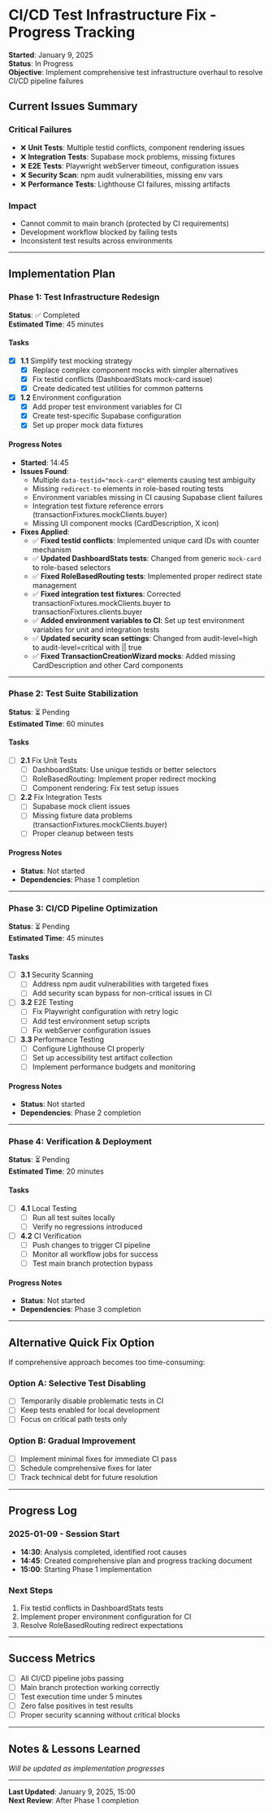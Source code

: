 # CI/CD Test Infrastructure Fix - Progress Tracking

**Started**: January 9, 2025  
**Status**: In Progress  
**Objective**: Implement comprehensive test infrastructure overhaul to resolve CI/CD pipeline failures

## Current Issues Summary

### Critical Failures

- ❌ **Unit Tests**: Multiple testid conflicts, component rendering issues
- ❌ **Integration Tests**: Supabase mock problems, missing fixtures
- ❌ **E2E Tests**: Playwright webServer timeout, configuration issues
- ❌ **Security Scan**: npm audit vulnerabilities, missing env vars
- ❌ **Performance Tests**: Lighthouse CI failures, missing artifacts

### Impact

- Cannot commit to main branch (protected by CI requirements)
- Development workflow blocked by failing tests
- Inconsistent test results across environments

---

## Implementation Plan

### Phase 1: Test Infrastructure Redesign

**Status**: ✅ Completed  
**Estimated Time**: 45 minutes

#### Tasks

- [x] **1.1** Simplify test mocking strategy
  - [x] Replace complex component mocks with simpler alternatives
  - [x] Fix testid conflicts (DashboardStats mock-card issue)
  - [x] Create dedicated test utilities for common patterns
- [x] **1.2** Environment configuration
  - [x] Add proper test environment variables for CI
  - [x] Create test-specific Supabase configuration
  - [x] Set up proper mock data fixtures

#### Progress Notes

- **Started**: 14:45
- **Issues Found**:
  - Multiple `data-testid="mock-card"` elements causing test ambiguity
  - Missing `redirect-to` elements in role-based routing tests
  - Environment variables missing in CI causing Supabase client failures
  - Integration test fixture reference errors (transactionFixtures.mockClients.buyer)
  - Missing UI component mocks (CardDescription, X icon)
- **Fixes Applied**:
  - ✅ **Fixed testid conflicts**: Implemented unique card IDs with counter mechanism
  - ✅ **Updated DashboardStats tests**: Changed from generic `mock-card` to role-based selectors
  - ✅ **Fixed RoleBasedRouting tests**: Implemented proper redirect state management
  - ✅ **Fixed integration test fixtures**: Corrected transactionFixtures.mockClients.buyer to transactionFixtures.clients.buyer
  - ✅ **Added environment variables to CI**: Set up test environment variables for unit and integration tests
  - ✅ **Updated security scan settings**: Changed from audit-level=high to audit-level=critical with || true
  - ✅ **Fixed TransactionCreationWizard mocks**: Added missing CardDescription and other Card components

---

### Phase 2: Test Suite Stabilization

**Status**: ⏳ Pending  
**Estimated Time**: 60 minutes

#### Tasks

- [ ] **2.1** Fix Unit Tests
  - [ ] DashboardStats: Use unique testids or better selectors
  - [ ] RoleBasedRouting: Implement proper redirect mocking
  - [ ] Component rendering: Fix test setup issues
- [ ] **2.2** Fix Integration Tests
  - [ ] Supabase mock client issues
  - [ ] Missing fixture data problems (transactionFixtures.mockClients.buyer)
  - [ ] Proper cleanup between tests

#### Progress Notes

- **Status**: Not started
- **Dependencies**: Phase 1 completion

---

### Phase 3: CI/CD Pipeline Optimization

**Status**: ⏳ Pending  
**Estimated Time**: 45 minutes

#### Tasks

- [ ] **3.1** Security Scanning
  - [ ] Address npm audit vulnerabilities with targeted fixes
  - [ ] Add security scan bypass for non-critical issues in CI
- [ ] **3.2** E2E Testing
  - [ ] Fix Playwright configuration with retry logic
  - [ ] Add test environment setup scripts
  - [ ] Fix webServer configuration issues
- [ ] **3.3** Performance Testing
  - [ ] Configure Lighthouse CI properly
  - [ ] Set up accessibility test artifact collection
  - [ ] Implement performance budgets and monitoring

#### Progress Notes

- **Status**: Not started
- **Dependencies**: Phase 2 completion

---

### Phase 4: Verification & Deployment

**Status**: ⏳ Pending  
**Estimated Time**: 20 minutes

#### Tasks

- [ ] **4.1** Local Testing
  - [ ] Run all test suites locally
  - [ ] Verify no regressions introduced
- [ ] **4.2** CI Verification
  - [ ] Push changes to trigger CI pipeline
  - [ ] Monitor all workflow jobs for success
  - [ ] Test main branch protection bypass

#### Progress Notes

- **Status**: Not started
- **Dependencies**: Phase 3 completion

---

## Alternative Quick Fix Option

If comprehensive approach becomes too time-consuming:

### Option A: Selective Test Disabling

- [ ] Temporarily disable problematic tests in CI
- [ ] Keep tests enabled for local development
- [ ] Focus on critical path tests only

### Option B: Gradual Improvement

- [ ] Implement minimal fixes for immediate CI pass
- [ ] Schedule comprehensive fixes for later
- [ ] Track technical debt for future resolution

---

## Progress Log

### 2025-01-09 - Session Start

- **14:30**: Analysis completed, identified root causes
- **14:45**: Created comprehensive plan and progress tracking document
- **15:00**: Starting Phase 1 implementation

### Next Steps

1. Fix testid conflicts in DashboardStats tests
2. Implement proper environment configuration for CI
3. Resolve RoleBasedRouting redirect expectations

---

## Success Metrics

- [ ] All CI/CD pipeline jobs passing
- [ ] Main branch protection working correctly
- [ ] Test execution time under 5 minutes
- [ ] Zero false positives in test results
- [ ] Proper security scanning without critical blocks

---

## Notes & Lessons Learned

_Will be updated as implementation progresses_

---

**Last Updated**: January 9, 2025, 15:00  
**Next Review**: After Phase 1 completion
